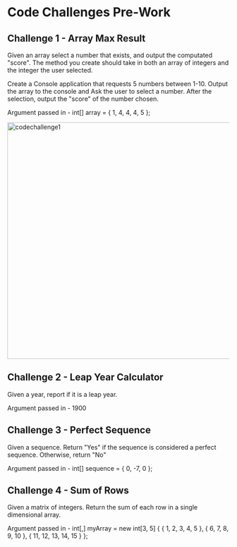 # Code Challenges Pre-Work

## Challenge 1 - Array Max Result
Given an array select a number that exists, and output the computated "score". The method you create should take in both an array of integers and the integer the user selected.

Create a Console application that requests 5 numbers between 1-10. Output the array to the console and Ask the user to select a number. After the selection, output the "score" of the number chosen.

Argument passed in - int[] array = { 1, 4, 4, 4, 5 };

<img width="537" alt="codechallenge1" src="https://user-images.githubusercontent.com/25948479/46515606-c898e100-c819-11e8-8b1f-77f9144b384a.PNG">

## Challenge 2 - Leap Year Calculator
Given a year, report if it is a leap year.

Argument passed in - 1900

## Challenge 3 - Perfect Sequence
Given a sequence. Return "Yes" if the sequence is considered a perfect sequence. Otherwise, return "No"

Argument passed in - int[] sequence = { 0, -7, 0 };

## Challenge 4 - Sum of Rows
Given a matrix of integers. Return the sum of each row in a single dimensional array.

Argument passed in - int[,] myArray = new int[3, 5] { { 1, 2, 3, 4, 5 }, { 6, 7, 8, 9, 10 }, { 11, 12, 13, 14, 15 } };
